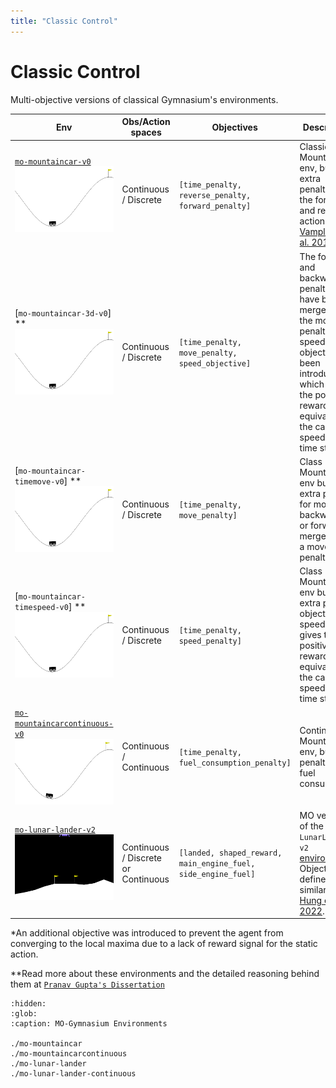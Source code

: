 ```yaml
---
title: "Classic Control"
---
```


# Classic Control

Multi-objective versions of classical Gymnasium's environments.

| Env                                                                                                                                                                                                                                                                | Obs/Action spaces                   | Objectives                                                    | Description                                                                                                                                                                                                                                                     |
|--------------------------------------------------------------------------------------------------------------------------------------------------------------------------------------------------------------------------------------------------------------------|-------------------------------------|---------------------------------------------------------------|-----------------------------------------------------------------------------------------------------------------------------------------------------------------------------------------------------------------------------------------------------------------|
| [`mo-mountaincar-v0`](https://mo-gymnasium.farama.org/environments/mo-mountaincar/) <br><img src="https://raw.githubusercontent.com/Farama-Foundation/MO-Gymnasium/main/docs/_static/videos/mo-mountaincar.gif" width="200px">                                     | Continuous / Discrete               | `[time_penalty, reverse_penalty, forward_penalty]`            | Classic Mountain Car env, but with extra penalties for the forward and reverse actions. From [Vamplew et al. 2011](https://www.researchgate.net/publication/220343783_Empirical_evaluation_methods_for_multiobjective_reinforcement_learning_algorithms).       |
[`mo-mountaincar-3d-v0`] ** <br><img src="https://raw.githubusercontent.com/Farama-Foundation/MO-Gymnasium/main/docs/_static/videos/mo-mountaincar.gif" width="200px">  | Continuous / Discrete| `[time_penalty, move_penalty, speed_objective]` | The forward and backward penalties have been merged into the move penalty and a speed objective has been introduced which gives the positive reward equivalent to the car's speed at that time step.* |
[`mo-mountaincar-timemove-v0`] ** <br><img src="https://raw.githubusercontent.com/Farama-Foundation/MO-Gymnasium/main/docs/_static/videos/mo-mountaincar.gif" width="200px">  | Continuous / Discrete | `[time_penalty, move_penalty]`| Class Mountain Car env but an extra penalty for moving backwards or forwards merged into a move penalty. |
[`mo-mountaincar-timespeed-v0`] ** <br><img src="https://raw.githubusercontent.com/Farama-Foundation/MO-Gymnasium/main/docs/_static/videos/mo-mountaincar.gif" width="200px"> | Continuous / Discrete| `[time_penalty, speed_penalty]` | Class Mountain Car env but an extra positive objective of speed which gives the positive reward equivalent to the car's speed at that time step.*
| [`mo-mountaincarcontinuous-v0`](https://mo-gymnasium.farama.org/environments/mo-mountaincarcontinuous/) <br><img src="https://raw.githubusercontent.com/Farama-Foundation/MO-Gymnasium/main/docs/_static/videos/mo-mountaincarcontinuous.gif" width="200px">       | Continuous / Continuous             | `[time_penalty, fuel_consumption_penalty]`                    | Continuous Mountain Car env, but with penalties for fuel consumption.                                                                                                                     |
| [`mo-lunar-lander-v2`](https://mo-gymnasium.farama.org/environments/mo-lunar-lander/) <br><img src="https://raw.githubusercontent.com/Farama-Foundation/MO-Gymnasium/main/docs/_static/videos/mo-lunar-lander.gif" width="200px">                                  | Continuous / Discrete or Continuous | `[landed, shaped_reward, main_engine_fuel, side_engine_fuel]` | MO version of the `LunarLander-v2` [environment](https://gymnasium.farama.org/environments/box2d/lunar_lander/). Objectives defined similarly as in [Hung et al. 2022](https://openreview.net/forum?id=AwWaBXLIJE).                                             |

*An additional objective was introduced to prevent the agent from converging to the local maxima due to a lack of reward signal for the static action. 

**Read more about these environments and the detailed reasoning behind them at [`Pranav Gupta's Dissertation`](https://drive.google.com/file/d/1yT6hlavYZGmoB2phaIBX_5hbibA3Illa/view?usp=sharing)

```{toctree}
:hidden:
:glob:
:caption: MO-Gymnasium Environments

./mo-mountaincar
./mo-mountaincarcontinuous
./mo-lunar-lander
./mo-lunar-lander-continuous

```
